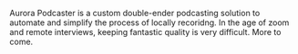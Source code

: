 Aurora Podcaster is a custom double-ender podcasting solution to automate and simplify the process of locally recoridng. In the age of zoom and remote interviews, keeping fantastic quality is very difficult. More to come.
